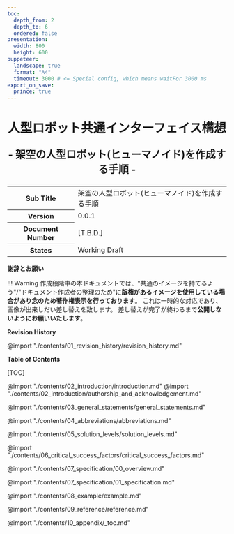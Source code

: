```yaml
---
toc:
  depth_from: 2
  depth_to: 6
  ordered: false
presentation:
  width: 800
  height: 600
puppeteer:
  landscape: true
  format: "A4"
  timeout: 3000 # <= Special config, which means waitFor 3000 ms
export_on_save:
  prince: true
---
```


<link rel="stylesheet" href="custom.less">

# <center>人型ロボット共通インターフェイス構想<p style="font-size: smaller;">- 架空の人型ロボット(ヒューマノイド)を作成する手順 -</p></center>

<table>
<tr><th>Sub Title</th><td>架空の人型ロボット(ヒューマノイド)を作成する手順</td></tr>
<tr><th>Version</th><td>0.0.1</td></tr>
<tr><th>Document Number</th><td>[T.B.D.]</td></tr>
<tr><th>States</th><td>Working Draft</td></tr>
</table>


**謝辞とお願い**

!!! Warning
    作成段階中の本ドキュメントでは、"共通のイメージを持てるよう"/"ドキュメント作成者の整理のため"に**版権があるイメージを使用している場合があり念のため著作権表示を行っております**。
    これは一時的な対応であり、画像が出来しだい差し替えを致します。
    差し替えが完了が終わるまで**公開しないようにお願いいたします**。


<div style="page-break-before:always"></div>

**Revision History**

@import "./contents/01_revision_history/revision_history.md"

<div style="page-break-before:always"></div>

**Table of Contents**

[TOC]

<div style="page-break-before:always"></div>

@import "./contents/02_introduction/introduction.md"
@import "./contents/02_introduction/authorship_and_acknowledgement.md"

<div style="page-break-before:always"></div>

@import "./contents/03_general_statements/general_statements.md"

<div style="page-break-before:always"></div>

@import "./contents/04_abbreviations/abbreviations.md"

<div style="page-break-before:always"></div>

@import "./contents/05_solution_levels/solution_levels.md"

<div style="page-break-before:always"></div>

@import "./contents/06_critical_success_factors/critical_success_factors.md"

<div style="page-break-before:always"></div>

@import "./contents/07_specification/00_overview.md"

<div style="page-break-before:always"></div>

@import "./contents/07_specification/01_specification.md"

<div style="page-break-before:always"></div>

@import "./contents/08_example/example.md"

<div style="page-break-before:always"></div>

@import "./contents/09_reference/reference.md"

<div style="page-break-before:always"></div>

@import "./contents/10_appendix/_toc.md"

